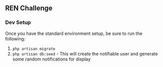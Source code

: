 ## REN Challenge

### Dev Setup

Once you have the standard environment setup, be sure to run the following:

1. `php artisan migrate`
2. `php artisan db:seed` - This will create the notifiable user and generate some random notifications for display
